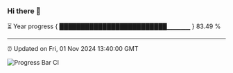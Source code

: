 ### Hi there 👋

⏳ Year progress { █████████████████████████▁▁▁▁▁ } 83.49 %

---

⏰ Updated on Fri, 01 Nov 2024 13:40:00 GMT

![Progress Bar CI](https://github.com/IshwaranRudhara/GIT-ACTION/workflows/Progress%20Bar%20CI/badge.svg)
